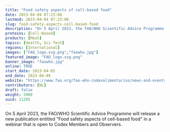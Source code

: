 ```yaml
---
title: "Food safety aspects of cell-based food"
date: 2023-04-04 07:23:08
lastmod: 2023-04-04 07:23:08
slug: food-safety-aspects-cell-based-food
description: "On 5 April 2023, the FAO/WHO Scientific Advice Programme will release a new publication entitled “Food safety aspects of cell-based food” in a webinar that is open to Codex Members and Observers."
proteins: [Cell-Based]
products: [Meat]
topics: [Health, Sci-Tech]
regions: [International]
images: ["FAO_logo.svg.png","faowho.jpg"]
featured_image: "FAO_logo.svg.png"
banner_image: "faowho.jpg"
online: TRUE
start_date: 2023-04-05
end_date: 2023-04-05
website: "https://www.fao.org/fao-who-codexalimentarius/news-and-events/news-details/en/c/1633035/"
contributors: [NL]
draft: false
weight: 5000
uuid: 11285
---
```

On 5 April 2023, the FAO/WHO Scientific Advice Programme will release a
new publication entitled "Food safety aspects of cell-based food" in a
webinar that is open to Codex Members and Observers.
